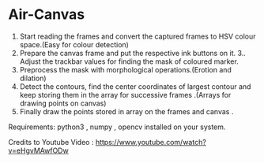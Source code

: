 # Air-Canvas

1. Start reading the frames and convert the captured frames to HSV colour space.(Easy for colour detection)
2. Prepare the canvas frame and put the respective ink buttons on it. 3.. Adjust the trackbar values for finding the mask of coloured marker.
3. Preprocess the mask with morphological operations.(Erotion and dilation)
4. Detect the contours, find the center coordinates of largest contour and keep storing them in the array for successive frames .(Arrays for drawing points on canvas)
5. Finally draw the points stored in array on the frames and canvas .

Requirements: python3 , numpy , opencv installed on your system.

Credits to Youtube Video : https://www.youtube.com/watch?v=eHgvMAwfODw
